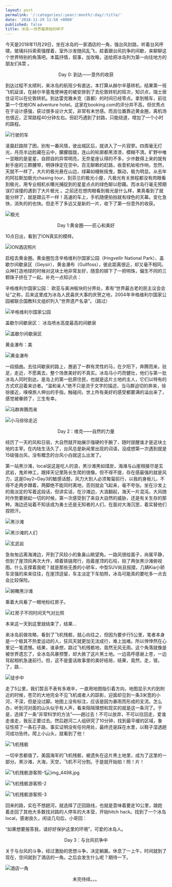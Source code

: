 ```yaml
---
layout: post
permalink: '/:categories/:year/:month/:day/:title/'
date: '2018-11-29 11:58 +0000'
published: false
title: 冰岛——世界最原始的样子
---
```

今天是2018年11月29日，坐在冰岛的一家酒店的一角，强台风封路，听着台风呼啸，玻璃抖抖索索强撑着，室外沙发随风乱飞，趁着跟台风抗争的间歇，来聊聊这个世界特别的角落吧。本篇抒情，叙事，加攻略，送给把冰岛列为第一向往地方的朋友们&萱 。

<center>Day 0: 到达——意外的收获</center>

到达过程不太顺利，来冰岛的航班少有直达，本打算从赫尔辛基转机，结果第一班飞机延误，在赫尔辛基鬼使神差的被安排到了去伦敦转机的班次，知识点，瑞士居住证可以在伦敦转机。到达雷克雅未克（首都）的时间已经零点。拿到租车，前往第一个住地ION adventure hotel。这家在booking.com的评分并不高，但优秀点在于设计感强，获过很多设计大奖，非常有末世感。而且位置靠近黄金圈，离机场也很近，正常路程40分钟左右。但赶巧遇到了封路，只能绕道，增加了一个小时的路程。

![行驶的车]({{site.baseurl}}/uploads/641.gif)

凌晨赶路除了困，别有一番风情，驶出城区后，就进入了一片寂寥。四周毫无灯光，月亮半边脸藏在云中，朦朦胧胧，连山的轮廓都黑漆漆，模糊不清。旷野中唯一显眼的是星星，自顾自的异常明亮，无奈星座认得的不多，少许数得上来的就有射手座的三颗腰带，明铮铮定在空中。百无聊赖的赶路，收音机呲啦作响，忽然，天就不一样了，大片的极光悬在山边，绿幕如幔帐摇曳，飘动，极为明显。从去年的阿拉斯加极光chasing tour，到芬兰的极光小屋，凡极光有关旅程都没有肉眼看到极光，用专业相机长曝光捕捉到的星星点点的绿色聊以慰藉。而冰岛行毫无预期误打误撞的遇到了大片极光 。之前还在想肉眼看到极光是什么样，果真看到了就能分辨了，就是跟云不一样！高速的车上，手机随便拍拍就有绿色的天幕。变化急快，消失的的也快。但走不了多远又是新的一片，收下了第一份意外的收获。

![极光]({{site.baseurl}}/uploads/lrg_dsc09198.jpg)

<center>Day 1:黄金圈——匠心和美好</center>

10点日出，看到了ION真实的模样。

![ION酒店照片]({{site.baseurl}}/uploads/img_3950.jpg)

启程去黄金圈。黄金圈包含辛格维利尔国家公园（Þingvellir National Park）、盖歇尔间歇泉区（Geysir）、黄金瀑布（Gullfoss），彼此距离很近，却又毫不相同。众神打造地球的时候对这块土地非常友好，随意的掷下了一把明珠，偏生不同的三颗珠子挤在了一起。补充一点知识点：

辛格维利尔国家公园： 欧亚与美洲板块的分界处，素有“世界最古老的民主议会会址”之称，后来这里成为冰岛人民喜庆大事的庆贺之地，2004年辛格维利尔国家公园被联合国教科文组织列入“世界遗产名录”。（路过）

![辛格维利尔国家公园]({{site.baseurl}}/uploads/img_4722.jpg)

盖歇尔间歇泉区： 冰岛喷水高度最高的间歇泉

![盖歇尔间歇泉区]({{site.baseurl}}/uploads/img_3954.jpg)

黄金瀑布：美

![黄金瀑布]({{site.baseurl}}/uploads/img_3952.jpg)

一段插曲。去往间歇泉的路上，邂逅了一群有灵性的马，在夕阳下，奔腾而来，驻足，走近，不愿离去，整个场景美好的不真实。冰岛马小巧而健壮，他们与第一批冰岛人同时到达，是岛上的第一批原住民，也就是这片土地的主人，它们以特有的方式欢迎着来访者。“温和亲人”绝不只是流于文字的描述，当马群迫切的奔来，徐徐接近，嗅嗅旅人伸出的手指，触碰间，世上所有美好的感受都要满的溢出来了，感觉被眷顾了，三生有幸。

![马群奔腾而来]({{site.baseurl}}/uploads/img_4710.jpg)

![小马徐徐走近]({{site.baseurl}}/uploads/screenshot-mp.weixin.qq.com-2018.11.30-19-08-19.png)

<center>Day 2：维克——自然的力量</center>

经历了一天的风和日丽，大自然就开始展示强硬的手腕了，随时提醒谁才是这块土地的主宰。在内陆生活久了，台风总是新闻里出现的词语，没成想第一次遇到就是15级强台风，没有概念的台风小白就这么出发了。

第一站黑沙滩，local说这是吃人的浪，黑沙滩黑如煤炭，海滩与山崖相接尽是玄武岩，鬼斧神工，跟择天记里陈长生爬的很像。但不得不提，存在感最强的就是风力，这是Day2~Day3的敏感话题，风力大到人必须匍匐前行，以我的身板儿，不得不走两步蹲着，两脚绝不能同时离地，否则就会飞起来，毫不夸张。坐在沙发上的我淡定的写着这段话，但讲实话，在沙滩边，大浪翻起，海天一片混沌，大风随时作势要掀起一切的时候，第一次感受到了来自大自然的威胁，还是有关生存的那种。海边还站着不知该成为勇士还是无知者的人们，在面对大海沉思，着实替他们捏把汗。

![黑沙滩]({{site.baseurl}}/uploads/img_4461.jpg)

![黑沙滩的人们]({{site.baseurl}}/uploads/lrg_dsc09241.jpg)

![玄武岩]({{site.baseurl}}/uploads/img_4706.jpg)

急匆匆远离海滩边，开到了风较小的象鼻山眺望角。一路风很给面子，尚属平静，但到了崖顶风再次大作，顺着铁链爬行，抱着崖顶的石柱，拍了两张黑沙滩俯视图。什么支撑着我呢？就是那些无畏的小轿车，中型SUV尚且摇摆，几辆Kia小轿车坚强的来来往往，在崖顶逗留，车主淡定下车拍照，冰岛可能真的要吃多一点去会比较保险。

![俯瞰黑沙滩]({{site.baseurl}}/uploads/img_4499.jpg)

乘着大风看了一眼地标红房子。

![红房子不同时间天气对比照]({{site.baseurl}}/uploads/img_4496.jpg)

本来这一天到这里就结束了，结果...

来冰岛前做攻略，看到了飞机残骸，就心向往之，但因为要步行5公里，笔者本身是一个极其不热爱运动的人，狂风天就更加无法成行，难上加难。所以悻悻然在心里记一笔遗憾。结果，谁承想，路过飞机残骸地，竟然无风无雨。这个角落就像是被世界遗忘了，全冰岛风暴预警，却大赦了这片黑土地。一边高呼感谢上苍，一边背起相机急速前行。但，这不是童话故事里的美好结局，结果，竟然，走，错，了，路...

![徒步中]({{site.baseurl}}/uploads/img_4494.jpg)

走了5公里，我们暂且不表有多艰辛，一直用地图指引着方向，地图显示大约到附近的时候，苍茫的大地完全不见飞机或者人的踪影，迎面却见到一条3米宽的小河，不深，但是没过脚。地图上没有标注，应该是因为暴雨而形成的支流。怎么办，听到河对面的山头似乎有人声，看来阻隔理想和现实的就是这一条河了。于是，选择了一条“非常科学的方法”——趟过去！不可以放弃，不可以往回走，爱谁走谁走，我反正要过去。然后趟河二人组研究了10分钟，找到最平缓的区域，象征性搭了一条石子路，事实证明没有任何用处，最终还是踩在水里，以鞋子湿透趟河成功告终。爬上小山头，就看到了他！

![飞机残骸]({{site.baseurl}}/uploads/img_4712.jpg)

一切辛苦都值了。美国海军的飞机残骸，被遗失在这片黑土地里，成为了这里的一部分。黑沙滩，大海，天空，飞机不可分割。于是就开始拍！照！片！

![飞机残骸游客照-1]({{site.baseurl}}/uploads/img_4498.jpg)![img_4498.jpg]({{site.baseurl}}/uploads/img_4498.jpg)

![飞机残骸游客照-2]({{site.baseurl}}/uploads/img_4721.jpg)

![飞机残骸游客照-3]({{site.baseurl}}/uploads/img_4718.jpg)


回来的路，实在不想趟河，就选择了迂回路线，也就是意味着要走10公里，踉跄着走回了其他大多数找对路的人停车的大本营，开始hitch hack。找到了一个冰岛local，感谢良久，闲谈几句后，小哥回：

“如果想要报答我，请好好保护这里的环境”，可爱的冰岛人。

<center>Day 3：与台风抗争中</center>

关于与台风的斗争，经过激励的思想斗争，决定躺赢。休息了一上午，时间就到了现在，空间就到了酒店的一角。之后会发生什么呢？期待一下。

![酒店一角]({{site.baseurl}}/uploads/img_4505.jpg)

<center>未完待续。。。</center>